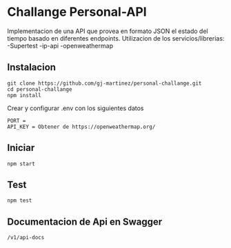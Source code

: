 # Challange Personal-API
Implementacion de una API que provea en formato JSON el estado del tiempo basado en diferentes endpoints.
Utilizacion de los servicios/librerias: -Supertest  -ip-api  -openweathermap


## Instalacion
```
git clone https://github.com/gj-martinez/personal-challange.git
cd personal-challange
npm install

```

Crear y configurar .env con los siguientes datos

```
PORT = 
API_KEY = Obtener de https://openweathermap.org/
```


## Iniciar

```
npm start
```
## Test

```
npm test
```
## Documentacion de Api en Swagger

```
/v1/api-docs
```
